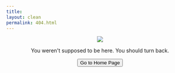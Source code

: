 ```yaml
---
title: 
layout: clean
permalink: 404.html
---
```


<p align="center">
  <img src="{{ '/assets/images/404.jpg' | relative_url }}"/>
</p>

<p align="center">You weren't supposed to be here. You should turn back.</p>

<p align="center">
<a href="{{site.baseurl}}/"><button class="simplebutton">Go to Home Page</button></a>
</p>

